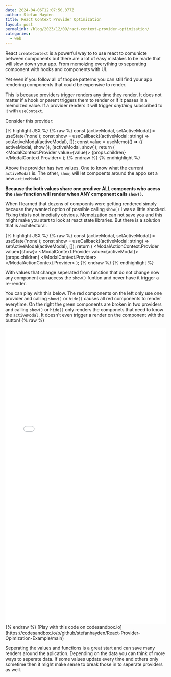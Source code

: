 ```yaml
---
date: 2024-04-06T12:07:50.377Z
author: Stefan Hayden
title: React Context Provider Optimization
layout: post
permalink: /blog/2023/12/09/ract-context-provider-optimization/
categories:
  - web
---
```


React `createContext` is a powerful way to to use react to comunicte between components
but there are a lot of easy mistakes to be made that will slow down your app. From
memoizing everything to seperating component with hooks and components with UI. 

Yet even if you follow all of thopse patterns you can still find your app rendering 
components that could be expensive to render.

This is because providers trigger renders any time they render. It does not matter if a hook or 
parent triggers them to render or if it passes in a memoized value. If a provider
renders it will trigger *anything* subscribed to it with `useContext`.

Consider this provider:

{% highlight JSX %}
{% raw %}
  const [activeModal, setActiveModal] = useState<string>('none');
  const show = useCallback((activeModal: string) => setActiveModal(activeModal), []);
  const value = useMemo(() => ({ activeModal, show }), [activeModal, show]);
  return (
  <ModalContext.Provider value={value}>
    {props.children}
  </ModalContext.Provider>
  );
{% endraw %}
{% endhighlight %}

Above the provider has two values. One to know what the current `activeModal` is. 
The other, `show`, will let compoents around the appo set a new `activeModal`.

**Because the both values share one prodiver ALL compoents who acess the `show` function will render when ANY component calls `show()`.**

When I learned that dozens of compoents were getting rendered simply because they 
wanted option of possible calling `show()` I was a little shocked.
Fixing this is not imediatly obvious. Memoization can not save you and this might 
make you start to look at react state libraries. But there is a solution that is architectural.


{% highlight JSX %}
{% raw %}
  const [activeModal, setActiveModal] = useState<string>('none');
  const show = useCallback((activeModal: string) => setActiveModal(activeModal), []);
  return (
  <ModalActionContext.Provider value={show}>
    <ModalContext.Provider value={activeModal}>
      {props.children}
    </ModalContext.Provider>
  </ModalActionContext.Provider>
  );
{% endraw %}
{% endhighlight %}

With values that change seperated from function that do not change now any component can access the `show()`
funtion and never have it trigger a re-render.

You can play with this below. The red components on the left only use one provider and calling 
`show()` or `hide()` causes all red components to render everytime. On the right the green components are 
broken in two providers and calling `show()` or `hide()` only renders the componets that need to know the `activeModal`.
It doesn't even trigger a render on the component with the button!
{% raw %}
<iframe src="/react/React-Provider-Opimization-Example/" height="930" width="100%" allowfullscreen="" frameborder="0"></iframe>
{% endraw %}
[Play with this code on codesandbox.io](https://codesandbox.io/p/github/stefanhayden/React-Provider-Opimization-Example/main)

Seperating the values and functions is a great start and can save many renders around the aplication. 
Depending on the data you can think of more ways to seperate data. If some values update every time 
and others only sometime then it might make sense to break those in to seperate providers as well.